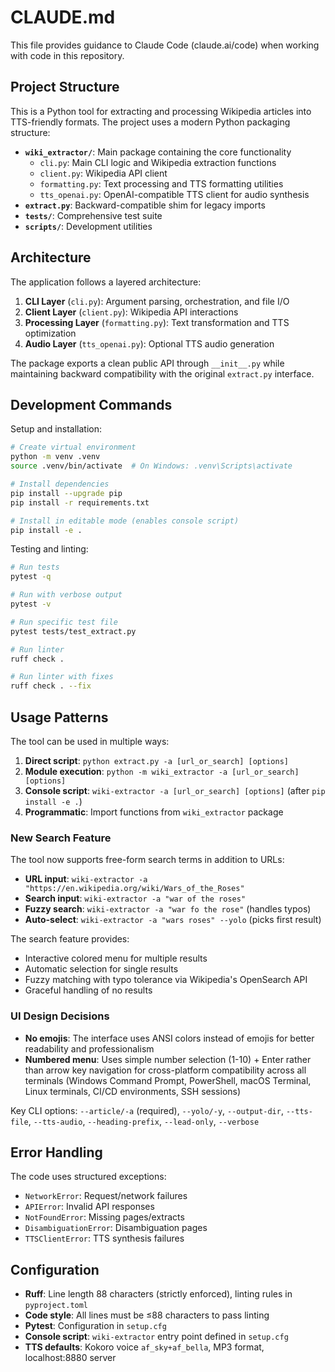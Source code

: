 # CLAUDE.md

This file provides guidance to Claude Code (claude.ai/code) when working with code in this repository.

## Project Structure

This is a Python tool for extracting and processing Wikipedia articles into TTS-friendly formats. The project uses a modern Python packaging structure:

- **`wiki_extractor/`**: Main package containing the core functionality
  - `cli.py`: Main CLI logic and Wikipedia extraction functions
  - `client.py`: Wikipedia API client
  - `formatting.py`: Text processing and TTS formatting utilities
  - `tts_openai.py`: OpenAI-compatible TTS client for audio synthesis
- **`extract.py`**: Backward-compatible shim for legacy imports
- **`tests/`**: Comprehensive test suite
- **`scripts/`**: Development utilities

## Architecture

The application follows a layered architecture:

1. **CLI Layer** (`cli.py`): Argument parsing, orchestration, and file I/O
2. **Client Layer** (`client.py`): Wikipedia API interactions
3. **Processing Layer** (`formatting.py`): Text transformation and TTS optimization
4. **Audio Layer** (`tts_openai.py`): Optional TTS audio generation

The package exports a clean public API through `__init__.py` while maintaining backward compatibility with the original `extract.py` interface.

## Development Commands

Setup and installation:
```bash
# Create virtual environment
python -m venv .venv
source .venv/bin/activate  # On Windows: .venv\Scripts\activate

# Install dependencies
pip install --upgrade pip
pip install -r requirements.txt

# Install in editable mode (enables console script)
pip install -e .
```

Testing and linting:
```bash
# Run tests
pytest -q

# Run with verbose output
pytest -v

# Run specific test file
pytest tests/test_extract.py

# Run linter
ruff check .

# Run linter with fixes
ruff check . --fix
```

## Usage Patterns

The tool can be used in multiple ways:

1. **Direct script**: `python extract.py -a [url_or_search] [options]`
2. **Module execution**: `python -m wiki_extractor -a [url_or_search] [options]`
3. **Console script**: `wiki-extractor -a [url_or_search] [options]` (after `pip install -e .`)
4. **Programmatic**: Import functions from `wiki_extractor` package

### New Search Feature

The tool now supports free-form search terms in addition to URLs:

- **URL input**: `wiki-extractor -a "https://en.wikipedia.org/wiki/Wars_of_the_Roses"`
- **Search input**: `wiki-extractor -a "war of the roses"`
- **Fuzzy search**: `wiki-extractor -a "war fo the rose"` (handles typos)
- **Auto-select**: `wiki-extractor -a "wars roses" --yolo` (picks first result)

The search feature provides:
- Interactive colored menu for multiple results
- Automatic selection for single results
- Fuzzy matching with typo tolerance via Wikipedia's OpenSearch API
- Graceful handling of no results

### UI Design Decisions

- **No emojis**: The interface uses ANSI colors instead of emojis for better readability and professionalism
- **Numbered menu**: Uses simple number selection (1-10) + Enter rather than arrow key navigation for cross-platform compatibility across all terminals (Windows Command Prompt, PowerShell, macOS Terminal, Linux terminals, CI/CD environments, SSH sessions)

Key CLI options: `--article/-a` (required), `--yolo/-y`, `--output-dir`, `--tts-file`, `--tts-audio`, `--heading-prefix`, `--lead-only`, `--verbose`

## Error Handling

The code uses structured exceptions:
- `NetworkError`: Request/network failures
- `APIError`: Invalid API responses
- `NotFoundError`: Missing pages/extracts
- `DisambiguationError`: Disambiguation pages
- `TTSClientError`: TTS synthesis failures

## Configuration

- **Ruff**: Line length 88 characters (strictly enforced), linting rules in `pyproject.toml`
- **Code style**: All lines must be ≤88 characters to pass linting
- **Pytest**: Configuration in `setup.cfg`
- **Console script**: `wiki-extractor` entry point defined in `setup.cfg`
- **TTS defaults**: Kokoro voice `af_sky+af_bella`, MP3 format, localhost:8880 server
